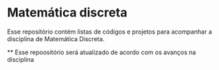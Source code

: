 # Matemática discreta
Esse repositório contém listas de códigos e projetos para acompanhar a disciplina de Matemática Discreta.

** Esse repoositório será atualizado de acordo com os avanços na disciplina
